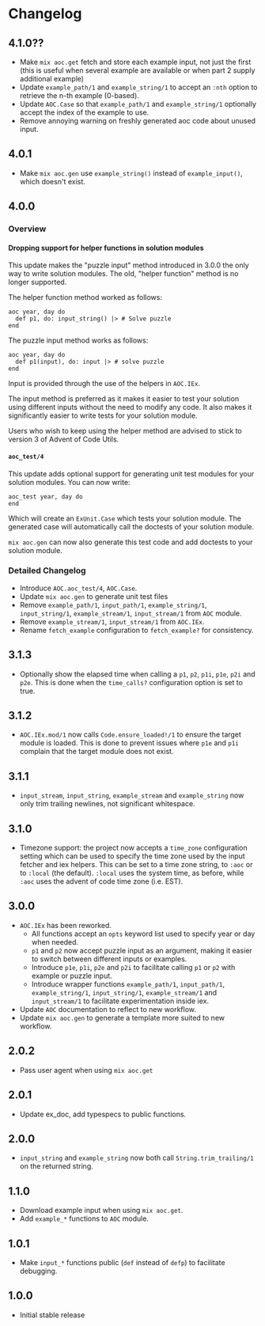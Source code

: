 # Changelog

## 4.1.0??

- Make `mix aoc.get` fetch and store each example input, not just the first
  (this is useful when several example are available or when part 2 supply
  additional example)
- Update `example_path/1` and `example_string/1` to accept an `:nth`
  option to retrieve the n-th example (0-based).
- Update `AOC.Case` so that `example_path/1` and `example_string/1` optionally
  accept the index of the example to use.
- Remove annoying warning on freshly generated aoc code about unused input.

## 4.0.1

- Make `mix aoc.gen` use `example_string()` instead of `example_input()`, which
  doesn't exist.

## 4.0.0

### Overview

#### Dropping support for helper functions in solution modules

This update makes the "puzzle input" method introduced in 3.0.0 the only way
to write solution modules. The old, "helper function" method is no longer
supported.

The helper function method worked as follows:

```
aoc year, day do
  def p1, do: input_string() |> # Solve puzzle
end
```

The puzzle input method works as follows:

```
aoc year, day do
  def p1(input), do: input |> # solve puzzle
end
```

Input is provided through the use of the helpers in `AOC.IEx`.

The input method is preferred as it makes it easier to test your solution using
different inputs without the need to modify any code. It also makes it
significantly easier to write tests for your solution module.

Users who wish to keep using the helper method are advised to stick to version
3 of Advent of Code Utils.

#### `aoc_test/4`

This update adds optional support for generating unit test modules for your
solution modules. You can now write:

```
aoc_test year, day do
end
```

Which will create an `ExUnit.Case` which tests your solution module. The
generated case will automatically call the doctests of your solution module.

`mix aoc.gen` can now also generate this test code and add doctests to your
solution module.

### Detailed Changelog

- Introduce `AOC.aoc_test/4`, `AOC.Case`.
- Update `mix aoc.gen` to generate unit test files
- Remove `example_path/1`, `input_path/1`, `example_string/1`,
  `input_string/1`, `example_stream/1`, `input_stream/1` from `AOC` module.
- Remove `example_stream/1`, `input_stream/1` from `AOC.IEx`.
- Rename `fetch_example` configuration to `fetch_example?` for consistency.

## 3.1.3

- Optionally show the elapsed time when calling a `p1`, `p2`, `p1i`, `p1e`,
  `p2i` and `p2e`. This is done when the `time_calls?` configuration option is
  set to true.

## 3.1.2

- `AOC.IEx.mod/1` now calls `Code.ensure_loaded!/1` to ensure the target module
  is loaded. This is done to prevent issues where `p1e` and `p1i` complain that
  the target module does not exist.

## 3.1.1

- `input_stream`, `input_string`, `example_stream` and `example_string` now
  only trim trailing newlines, not significant whitespace.

## 3.1.0

- Timezone support: the project now accepts a `time_zone` configuration setting
  which can be used to specify the time zone used by the input fetcher and iex
  helpers. This can be set to a time zone string, to `:aoc` or to `:local` (the
  default). `:local` uses the system time, as before, while `:aoc` uses the
  advent of code time zone (i.e. EST).

## 3.0.0

- `AOC.IEx` has been reworked.
  - All functions accept an `opts` keyword list used to specify year or day
    when needed.
  - `p1` and `p2` now accept puzzle input as an argument, making it easier to
    switch between different inputs or examples.
  - Introduce `p1e`, `p1i`, `p2e` and `p2i` to facilitate calling `p1` or `p2`
    with example or puzzle input.
  - Introduce wrapper functions `example_path/1`, `input_path/1`,
    `example_string/1`, `input_string/1`, `example_stream/1` and
    `input_stream/1` to facilitate experimentation inside iex.
- Update `AOC` documentation to reflect to new workflow.
- Update `mix aoc.gen` to generate a template more suited to new workflow.

## 2.0.2

- Pass user agent when using `mix aoc.get`

## 2.0.1

- Update ex_doc, add typespecs to public functions.

## 2.0.0

- `input_string` and `example_string` now both call `String.trim_trailing/1` on
  the returned string.

## 1.1.0

- Download example input when using `mix aoc.get`.
- Add `example_*` functions to `AOC` module.

## 1.0.1

- Make `input_*` functions public (`def` instead of `defp`) to
  facilitate debugging.

## 1.0.0

- Initial stable release
